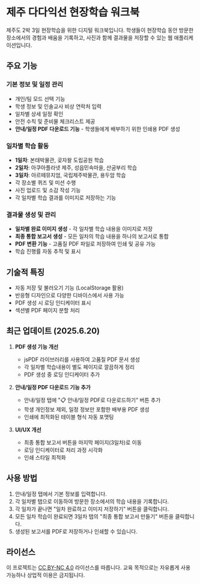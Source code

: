 # 제주 다다익선 현장학습 워크북

제주도 2박 3일 현장학습을 위한 디지털 워크북입니다. 학생들이 현장학습 동안 방문한 장소에서의 경험과 배움을 기록하고, 사진과 함께 결과물을 저장할 수 있는 웹 애플리케이션입니다.

## 주요 기능

### 기본 정보 및 일정 관리
- 개인/팀 모드 선택 기능
- 학생 정보 및 인솔교사 비상 연락처 입력
- 일차별 상세 일정 확인
- 안전 수칙 및 준비물 체크리스트 제공
- **안내/일정 PDF 다운로드 기능** - 학생들에게 배부하기 위한 인쇄용 PDF 생성

### 일차별 학습 활동
- **1일차**: 본태박물관, 곶자왈 도립공원 학습
- **2일차**: 아쿠아플라넷 제주, 성읍민속마을, 산굼부리 학습
- **3일차**: 아르떼뮤지엄, 국립제주박물관, 용두암 학습
- 각 장소별 퀴즈 및 미션 수행
- 사진 업로드 및 소감 작성 기능
- 각 일차별 학습 결과를 이미지로 저장하는 기능

### 결과물 생성 및 관리
- **일차별 완료 이미지 생성** - 각 일차별 학습 내용을 이미지로 저장
- **최종 통합 보고서 생성** - 모든 일차의 학습 내용을 하나의 보고서로 통합
- **PDF 변환 기능** - 고품질 PDF 파일로 저장하여 인쇄 및 공유 가능
- 학습 진행률 자동 추적 및 표시

## 기술적 특징
- 자동 저장 및 불러오기 기능 (LocalStorage 활용)
- 반응형 디자인으로 다양한 디바이스에서 사용 가능
- PDF 생성 시 로딩 인디케이터 표시
- 섹션별 PDF 페이지 분할 처리

## 최근 업데이트 (2025.6.20)
1. **PDF 생성 기능 개선**
   - jsPDF 라이브러리를 사용하여 고품질 PDF 문서 생성
   - 각 일차별 학습내용이 별도 페이지로 깔끔하게 정리
   - PDF 생성 중 로딩 인디케이터 추가

2. **안내/일정 PDF 다운로드 기능 추가**
   - 안내/일정 탭에 "📋 안내/일정 PDF로 다운로드하기" 버튼 추가
   - 학생 개인정보 제외, 일정 정보만 포함한 배부용 PDF 생성
   - 인쇄에 최적화된 테이블 형식 자동 포맷팅

3. **UI/UX 개선**
   - 최종 통합 보고서 버튼을 마지막 페이지(3일차)로 이동
   - 로딩 인디케이터로 처리 과정 시각화
   - 인쇄 스타일 최적화

## 사용 방법
1. 안내/일정 탭에서 기본 정보를 입력합니다.
2. 각 일차별 탭으로 이동하여 방문한 장소에서의 학습 내용을 기록합니다.
3. 각 일차가 끝나면 "일차 완료하고 이미지 저장하기" 버튼을 클릭합니다.
4. 모든 일차 학습이 완료되면 3일차 탭의 "최종 통합 보고서 만들기" 버튼을 클릭합니다.
5. 생성된 보고서를 PDF로 저장하거나 인쇄할 수 있습니다.

## 라이선스

이 프로젝트는 [CC BY-NC 4.0](https://creativecommons.org/licenses/by-nc/4.0/) 라이선스를 따릅니다.
교육 목적으로는 자유롭게 사용 가능하나 상업적 이용은 금지됩니다.